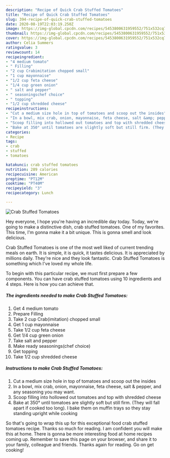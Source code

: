 ```yaml
---
description: "Recipe of Quick Crab Stuffed Tomatoes"
title: "Recipe of Quick Crab Stuffed Tomatoes"
slug: 394-recipe-of-quick-crab-stuffed-tomatoes
date: 2020-08-19T22:03:19.250Z
image: https://img-global.cpcdn.com/recipes/5453800631959552/751x532cq70/crab-stuffed-tomatoes-recipe-main-photo.jpg
thumbnail: https://img-global.cpcdn.com/recipes/5453800631959552/751x532cq70/crab-stuffed-tomatoes-recipe-main-photo.jpg
cover: https://img-global.cpcdn.com/recipes/5453800631959552/751x532cq70/crab-stuffed-tomatoes-recipe-main-photo.jpg
author: Celia Summers
ratingvalue: 3
reviewcount: 14
recipeingredient:
- "4 medium tomato"
- " Filling"
- "2 cup Crabimitation chopped small"
- "1 cup mayonnaise"
- "1/2 cup feta cheese"
- "1/4 cup green onion"
- " salt and pepper"
- " seasoningschef choice"
- " topping"
- "1/2 cup shredded cheese"
recipeinstructions:
- "Cut a medium size hole in top of tomatoes and scoop out the insides"
- "In a bowl, mix crab, onion, mayonnaise, feta cheese, salt &amp; pepper, and any seasoning you may want."
- "Scoop filling into hollowed out tomatoes and top with shredded cheese"
- "Bake at 350° until tomatoes are slightly soft but still firm. (They will fall apart if cooked too long). I bake them on muffin trays so they stay standing upright while cooking"
categories:
- Recipe
tags:
- crab
- stuffed
- tomatoes

katakunci: crab stuffed tomatoes 
nutrition: 289 calories
recipecuisine: American
preptime: "PT12M"
cooktime: "PT40M"
recipeyield: "3"
recipecategory: Lunch

---
```



![Crab Stuffed Tomatoes](https://img-global.cpcdn.com/recipes/5453800631959552/751x532cq70/crab-stuffed-tomatoes-recipe-main-photo.jpg)

Hey everyone, I hope you're having an incredible day today. Today, we're going to make a distinctive dish, crab stuffed tomatoes. One of my favorites. This time, I'm gonna make it a bit unique. This is gonna smell and look delicious.



Crab Stuffed Tomatoes is one of the most well liked of current trending meals on earth. It is simple, it is quick, it tastes delicious. It is appreciated by millions daily. They're nice and they look fantastic. Crab Stuffed Tomatoes is something which I've loved my whole life.


To begin with this particular recipe, we must first prepare a few components. You can have crab stuffed tomatoes using 10 ingredients and 4 steps. Here is how you can achieve that.

<!--inarticleads1-->

##### The ingredients needed to make Crab Stuffed Tomatoes:

1. Get 4 medium tomato
1. Prepare  Filling
1. Take 2 cup Crab(imitation) chopped small
1. Get 1 cup mayonnaise
1. Take 1/2 cup feta cheese
1. Get 1/4 cup green onion
1. Take  salt and pepper
1. Make ready  seasonings(chef choice)
1. Get  topping
1. Take 1/2 cup shredded cheese




<!--inarticleads2-->

##### Instructions to make Crab Stuffed Tomatoes:

1. Cut a medium size hole in top of tomatoes and scoop out the insides
1. In a bowl, mix crab, onion, mayonnaise, feta cheese, salt &amp; pepper, and any seasoning you may want.
1. Scoop filling into hollowed out tomatoes and top with shredded cheese
1. Bake at 350° until tomatoes are slightly soft but still firm. (They will fall apart if cooked too long). I bake them on muffin trays so they stay standing upright while cooking




So that's going to wrap this up for this exceptional food crab stuffed tomatoes recipe. Thanks so much for reading. I am confident you will make this at home. There is gonna be more interesting food at home recipes coming up. Remember to save this page on your browser, and share it to your family, colleague and friends. Thanks again for reading. Go on get cooking!
